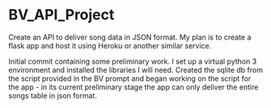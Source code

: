 # BV_API_Project
Create an API to deliver song data in JSON format. My plan is to create a flask app and host it using Heroku or another similar service.

Initial commit containing some preliminary work. I set up a virtual python 3 environment and installed the libraries I will need. Created the sqlite db from the script provided in the BV prompt and began working on the script for the app - in its current preliminary stage the app can only deliver the entire songs table in json format. 
